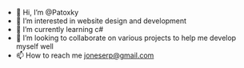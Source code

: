 - 👋 Hi, I’m @Patoxky
- 👀 I’m interested in website design and development
- 🌱 I’m currently learning c#
- 💞️ I’m looking to collaborate on various projects to help me develop myself well 
- 📫 How to reach me joneserp@gmail.com

<!---
Patoxky/Patoxky is a ✨ special ✨ repository because its `README.md` (this file) appears on your GitHub profile.
You can click the Preview link to take a look at your changes.
--->

